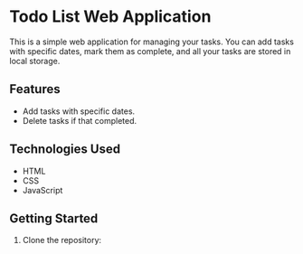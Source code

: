 # Todo List Web Application

This is a simple web application for managing your tasks. You can add tasks with specific dates, mark them as complete, and all your tasks are stored in local storage.

## Features

- Add tasks with specific dates.
- Delete tasks if that completed.

## Technologies Used

- HTML
- CSS
- JavaScript

## Getting Started

1. Clone the repository:

   ```bash
  
